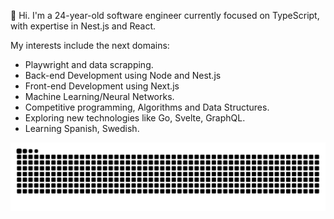 👋 Hi. I'm a 24-year-old software engineer currently focused on TypeScript, with expertise in Nest.js and React. 

My interests include the next domains:

  - Playwright and data scrapping.
  - Back-end Development using Node and Nest.js
  - Front-end Development using Next.js
  - Machine Learning/Neural Networks.
  - Competitive programming, Algorithms and Data Structures.
  - Exploring new technologies like Go, Svelte, GraphQL.
  - Learning Spanish, Swedish.

<picture>
  <source media="(prefers-color-scheme: dark)" srcset="https://github.com/nonme/nonme/raw/main/dist/snake-dark.svg">
  <source media="(prefers-color-scheme: light)" srcset="https://github.com/nonme/nonme/raw/main/dist/snake-light.svg">
  <img alt="GitHub Snake" src="https://github.com/nonme/nonme/raw/main/dist/snake-light.svg">
</picture>